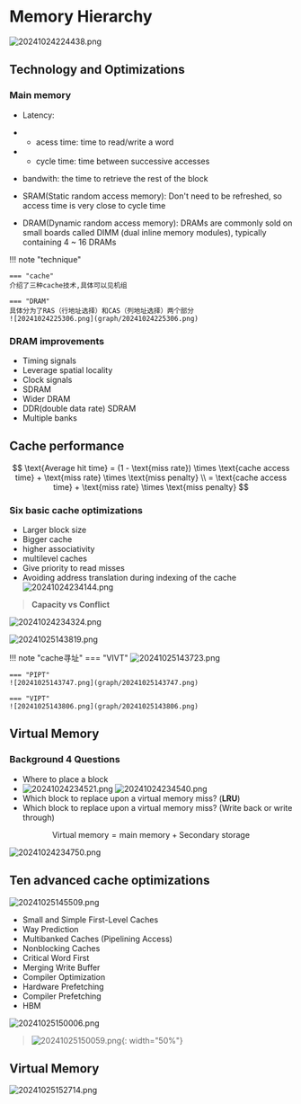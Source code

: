 # Memory Hierarchy
![20241024224438.png](graph/20241024224438.png)

## Technology and Optimizations
### Main memory
- Latency:
- - acess time: time to read/write a word
- - cycle time: time between successive accesses
- bandwith: the time to retrieve the rest of the block
  
- SRAM(Static random access memory): Don't need to be refreshed, so access time is very close to cycle time
- DRAM(Dynamic random access memory): DRAMs are commonly sold on small boards called DIMM (dual inline memory modules), typically containing 4 ~ 16 DRAMs


<!-- prettier-ignore-start -->
!!! note "technique"

    === "cache"
    介绍了三种cache技术,具体可以见机组

    === "DRAM"
    具体分为了RAS（行地址选择）和CAS（列地址选择）两个部分
    ![20241024225306.png](graph/20241024225306.png)
<!-- prettier-ignore-end -->

### DRAM improvements
- Timing signals
- Leverage spatial locality
- Clock signals
- SDRAM
- Wider DRAM
- DDR(double data rate) SDRAM
- Multiple banks


## Cache performance

$$
\text{Average hit time} = (1 - \text{miss rate}) \times \text{cache access time} + \text{miss rate} \times \text{miss penalty} \\
= \text{cache access time} + \text{miss rate} \times \text{miss penalty}
$$

### Six basic cache optimizations
- Larger block size
- Bigger cache
- higher associativity
- multilevel caches
- Give priority to read misses
- Avoiding address translation during indexing of the cache
![20241024234144.png](graph/20241024234144.png)

> **Capacity vs Conflict**


![20241024234324.png](graph/20241024234324.png)

![20241025143819.png](graph/20241025143819.png)

<!-- prettier-ignore-start -->
!!! note "cache寻址"
    === "VIVT"
    ![20241025143723.png](graph/20241025143723.png)

    === "PIPT"
    ![20241025143747.png](graph/20241025143747.png)

    === "VIPT"
    ![20241025143806.png](graph/20241025143806.png)
<!-- prettier-ignore-end -->

## Virtual Memory
### Background 4 Questions
- Where to place a block
- ![20241024234521.png](graph/20241024234521.png) ![20241024234540.png](graph/20241024234540.png)
- Which block to replace upon a virtual memory miss? (**LRU**)
- Which block to replace upon a virtual memory miss? (Write back or write through)

$$
\text{Virtual memory} = \text{main memory} + \text{Secondary storage}
$$

![20241024234750.png](graph/20241024234750.png)

## Ten advanced cache optimizations
![20241025145509.png](graph/20241025145509.png)

- Small and Simple First-Level Caches
- Way Prediction
- Multibanked Caches (Pipelining Access)
- Nonblocking Caches
- Critical Word First
- Merging Write Buffer
- Compiler Optimization
- Hardware Prefetching
- Compiler Prefetching
- HBM

![20241025150006.png](graph/20241025150006.png)

> ![20241025150059.png](graph/20241025150059.png){: width="50%"}


## Virtual Memory
![20241025152714.png](graph/20241025152714.png)
